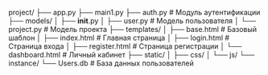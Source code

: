 project/
├── app.py
├── main1.py
├── auth.py          # Модуль аутентификации
├── models/
│   ├── __init__.py
│   ├── user.py      # Модель пользователя
│   └── project.py   # Модель проекта
├── templates/
│   ├── base.html    # Базовый шаблон
│   ├── index.html   # Главная страница
│   ├── login.html   # Страница входа
│   ├── register.html # Страница регистрации
│   └── dashboard.html # Личный кабинет
├── static/
│   ├── css/
│   └── js/
└── instance/
    └── Users.db     # База данных пользователей